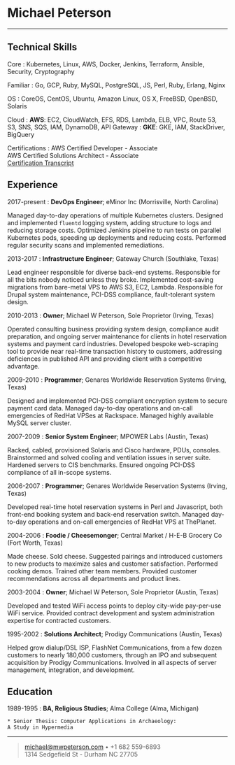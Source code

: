 Michael Peterson
============
----

Technical Skills
--------------------

Core
:   Kubernetes, Linux, AWS, Docker, Jenkins, Terraform, Ansible, Security, Cryptography

Familiar
:   Go, GCP, Ruby, MySQL, PostgreSQL, JS, Perl, Ruby, Erlang, Nginx 

OS
:   CoreOS, CentOS, Ubuntu, Amazon Linux, OS X, FreeBSD, OpenBSD, Solaris

Cloud
:   **AWS**: EC2, CloudWatch, EFS, RDS, Lambda, ELB, VPC, Route 53, S3, SNS, SQS, 
IAM, DynamoDB, API Gateway
:   **GKE**: GKE, IAM, StackDriver, BigQuery

Certifications
: AWS  Certified Developer - Associate \
  AWS Certified Solutions Architect - Associate \
  [Certification Transcript](https://www.certmetrics.com/amazon/public/transcript.aspx?transcript=BXLPZZQ122E1Q1KK)

Experience
----------

2017-present
: **DevOps Engineer**; eMinor Inc (Morrisville, North Carolina)

Managed day-to-day operations of multiple Kubernetes clusters. Designed and implemented
`fluentd` logging system, adding structure to logs and reducing storage costs. Optimized
Jenkins pipeline to run tests on parallel Kubernetes pods, speeding up deployments and 
reducing costs. Performed regular security scans and implemented remediations.

2013-2017
: **Infrastructure Engineer**; Gateway Church (Southlake, Texas)

Lead engineer responsible for diverse back-end systems. Responsible for all the bits
nobody noticed unless they broke. Implemented cost-saving migrations from bare-metal
VPS to AWS S3, EC2, Lambda. Responsible for Drupal system maintenance, 
PCI-DSS compliance, fault-tolerant system design.

2010-2013
: **Owner**; Michael W Peterson, Sole Proprietor (Irving, Texas)

Operated consulting business providing system design, compliance audit preparation,
and ongoing server maintenance for clients in hotel reservation systems and payment card
industries. Developed bespoke web-scraping tool to provide near real-time transaction
history to customers, addressing deficiences in published API and providing client with
a competitive advantage.

2009-2010
: **Programmer**; Genares Worldwide Reservation Systems (Irving, Texas)

Designed and implemented PCI-DSS compliant encryption system to secure payment card data.
Managed day-to-day operations and on-call emergencies of RedHat VPSes at Rackspace. Managed
highly available MySQL server cluster.

2007-2009
: **Senior System Engineer**; MPOWER Labs (Austin, Texas)

Racked, cabled, provisioned Solaris and Cisco hardware, PDUs, consoles. Brainstormed
and solved cooling and ventilation issues in server suite. Hardened servers to CIS benchmarks.
Ensured ongoing PCI-DSS compliance of all in-scope systems.

2006-2007
: **Programmer**; Genares Worldwide Reservation Systems (Irving, Texas)

Developed real-time hotel reservation systems in Perl and Javascript, both
front-end booking system and back-end reservation switch. Managed day-to-day
operations and on-call emergencies of RedHat VPS at ThePlanet.

2004-2006
: **Foodie / Cheesemonger**; Central Market / H-E-B Grocery Co (Fort Worth, Texas)

Made cheese. Sold cheese. Suggested pairings and introduced customers to new products
to maximize sales and customer satisfaction. Performed cooking demos. Trained other
team members. Provided customer recommendations across all departments and product lines.

2003-2004
: **Owner**; Michael W Peterson, Sole Proprietor (Austin, Texas)

Developed and tested WiFi access points to deploy city-wide pay-per-use WiFi service.
Provided contract development and system administration expertise for contracted customers.

1995-2002
: **Solutions Architect**; Prodigy Communications (Austin, Texas)

Helped grow dialup/DSL ISP, FlashNet Communications, from a few dozen customers to nearly
180,000 customers, through an IPO and subsequent acquisition by Prodigy Communications.
Involved in all aspects of server management, integration, and development.

Education
---------

1989-1995
:   **BA, Religious Studies**; Alma College (Alma, Michigan)

    * Senior Thesis: Computer Applications in Archaeology:
    A Study in Hypermedia

----

> <michael@mwpeterson.com> • +1 682 559-6893\
> 1314 Sedgefield St - Durham NC 27705
